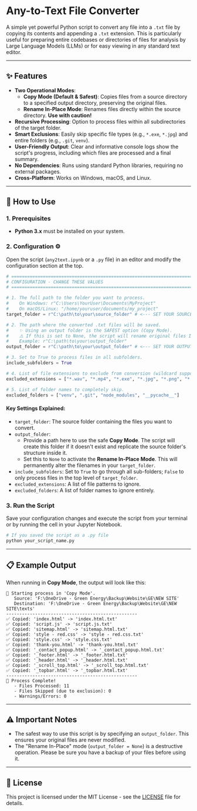 # Any-to-Text File Converter

A simple yet powerful Python script to convert any file into a `.txt` file by copying its contents and appending a `.txt` extension. This is particularly useful for preparing entire codebases or directories of files for analysis by Large Language Models (LLMs) or for easy viewing in any standard text editor.

-----

## ✨ Features

  * **Two Operational Modes**:
      * **Copy Mode (Default & Safest)**: Copies files from a source directory to a specified output directory, preserving the original files.
      * **Rename In-Place Mode**: Renames files directly within the source directory. **Use with caution\!**
  * **Recursive Processing**: Option to process files within all subdirectories of the target folder.
  * **Smart Exclusions**: Easily skip specific file types (e.g., `*.exe`, `*.jpg`) and entire folders (e.g., `.git`, `venv`).
  * **User-Friendly Output**: Clear and informative console logs show the script's progress, including which files are processed and a final summary.
  * **No Dependencies**: Runs using standard Python libraries, requiring no external packages.
  * **Cross-Platform**: Works on Windows, macOS, and Linux.

-----

## 🚀 How to Use

### 1\. Prerequisites

  * **Python 3.x** must be installed on your system.

### 2\. Configuration ⚙️

Open the script (`any2text.ipynb` or a `.py` file) in an editor and modify the configuration section at the top.

```python
# ==============================================================================
# CONFIGURATION - CHANGE THESE VALUES
# ==============================================================================

# 1. The full path to the folder you want to process.
#    On Windows: r"C:\Users\YourUser\Documents\MyProject"
#    On macOS/Linux: "/home/youruser/documents/my_project"
target_folder = r"C:\path\to\your\source_folder" # <--- SET YOUR SOURCE FOLDER

# 2. The path where the converted .txt files will be saved.
#    ✨ Using an output folder is the SAFEST option (Copy Mode).
#    ⚠️ If this is set to None, the script will rename original files IN-PLACE.
#    Example: r"C:\path\to\your\output_folder"
output_folder = r"C:\path\to\your\output_folder" # <--- SET YOUR OUTPUT FOLDER

# 3. Set to True to process files in all subfolders.
include_subfolders = True

# 4. List of file extensions to exclude from conversion (wildcard supported).
excluded_extensions = ["*.wav", "*.mp4", "*.exe", "*.jpg", "*.png", "*.zip"]

# 5. List of folder names to completely skip.
excluded_folders = ["venv", ".git", "node_modules", "__pycache__"]
```

#### **Key Settings Explained:**

  * `target_folder`: The source folder containing the files you want to convert.
  * `output_folder`:
      * Provide a path here to use the safe **Copy Mode**. The script will create this folder if it doesn't exist and replicate the source folder's structure inside it.
      * Set this to `None` to activate the **Rename In-Place Mode**. This will permanently alter the filenames in your `target_folder`.
  * `include_subfolders`: Set to `True` to go through all sub-folders; `False` to only process files in the top level of `target_folder`.
  * `excluded_extensions`: A list of file patterns to ignore.
  * `excluded_folders`: A list of folder names to ignore entirely.

### 3\. Run the Script

Save your configuration changes and execute the script from your terminal or by running the cell in your Jupyter Notebook.

```bash
# If you saved the script as a .py file
python your_script_name.py
```

-----

## 📋 Example Output

When running in **Copy Mode**, the output will look like this:

```
🚀 Starting process in 'Copy Mode'.
   Source: 'F:\OneDrive - Green Energy\Backup\Website\GE\NEW SITE'
   Destination: 'F:\OneDrive - Green Energy\Backup\Website\GE\NEW SITE\texts'
--------------------------------------------------
✅ Copied: 'index.html' -> 'index.html.txt'
✅ Copied: 'script.js' -> 'script.js.txt'
✅ Copied: 'sitemap.html' -> 'sitemap.html.txt'
✅ Copied: 'style - red.css' -> 'style - red.css.txt'
✅ Copied: 'style.css' -> 'style.css.txt'
✅ Copied: 'thank-you.html' -> 'thank-you.html.txt'
✅ Copied: '_contact_popup.html' -> '_contact_popup.html.txt'
✅ Copied: '_footer.html' -> '_footer.html.txt'
✅ Copied: '_header.html' -> '_header.html.txt'
✅ Copied: '_scroll_top.html' -> '_scroll_top.html.txt'
✅ Copied: '_topbar.html' -> '_topbar.html.txt'
--------------------------------------------------
🎉 Process Complete!
   - Files Processed: 11
   - Files Skipped (due to exclusion): 0
   - Warnings/Errors: 0
```

-----

## ⚠️ Important Notes

  * The safest way to use this script is by specifying an `output_folder`. This ensures your original files are never modified.
  * The "Rename In-Place" mode (`output_folder = None`) is a destructive operation. Please be sure you have a backup of your files before using it.

-----

## 📜 License

This project is licensed under the MIT License - see the [LICENSE](LICENSE) file for details.

